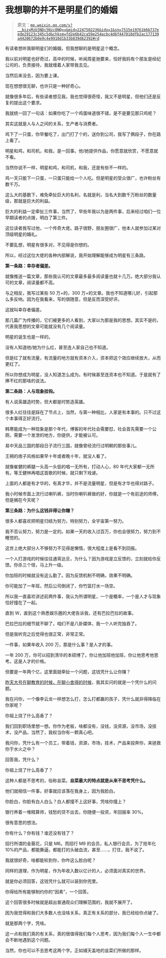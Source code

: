# 我想聊的并不是明星们的婚姻

> 原文：[`mp.weixin.qq.com/s?__biz=MzU3NDc5Nzc0NQ==&mid=2247502236&idx=1&sn=7515e19761b6b737eede29123c345c5d&chksm=fd2e6b42ca59e254acbc4d6f447018dfb2ac177139a4420672b0e9c4e9910d1b33b039d62392#rd`](http://mp.weixin.qq.com/s?__biz=MzU3NDc5Nzc0NQ==&mid=2247502236&idx=1&sn=7515e19761b6b737eede29123c345c5d&chksm=fd2e6b42ca59e254acbc4d6f447018dfb2ac177139a4420672b0e9c4e9910d1b33b039d62392#rd)

有读者想听我聊明星们的婚姻，但我想聊的是明星这个概念。 

我以前对明星也好奇过，高中的时候，听闻周星驰要来，恰好我妈有个朋友是经纪公司的，负责接待，我就缠着人家带我去见。 

当然后来没去，因为要上课。 

现在想想很无聊，也许只是一种好奇心。 

就像很多年后，有些读者想见我，我也觉得很奇怪，我又不是明星，但他们还是反复的提出这个要求。 

我就统一回了一句话：如果你吃了一个鸡蛋味道很不错，是不是要见那只鸡呢？ 

其实这就是人与人之间的关系，生产者与消费者。 

鸡下了一只蛋，你早餐吃了，出门打了个的，送你到公司，我写了俩段子，你在路上看了。

明星和鸡，和司机，和我，是一回事。他/她提供作品，你愿意就欣赏，不愿意就不看。 

当然你说不一样，明星和鸡，和司机，和我，还是有些不一样的。 

鸡一天只能下一只蛋，一只蛋只能给一个人吃。但是明星的受众很广，也许粉丝有数千万。 

这么大的基数下，难免牵扯巨大的名利，名就是利，当名大到数千万粉丝的数量级，那就是巨大的利益。

巨大的利益一定牵扯三件事，当然了，早些年我以为是两件事，后来经过咱们一位早期读者的点拨，明白了第三件。 

这位读者我写过他，一个传奇大佬。路子很野，朋友圈很广，他本人就参加过某对顶级明星的婚礼。 

不要乱想，明星有很多对，不见得是你想的。

所以，经过这位大佬的各种内部解说，我开始理解能够成为明星有三条路。 

**第一条路：幸存者偏差。**

就像推送一篇文章，那些我认可的文章最多最多阅读量也就十几万。绝大部分我认可的文章，阅读量都不高。 

与之相反，我写过某些 50 万+的，300 万+的文章。我也不知道哪儿好，引起那么多反响。因为在我看来，写的很随意，但是反而深受好评。 

这就叫幸存者偏差。 

那几篇广为传播的，它们被更多的人看到，大家以为那是我的思想。其实不是的，代表我思想的文章可能就没有几个阅读量。

明星的诞生也是一样的。 

没有人知道他/她为什么红，甚至连人家自己也不知道。 

但是红了就有流量，有流量的地方就有资本介入，资本把这个效应继续放大，从而更红了。 

所以你想成为明星，没人知道怎么成为。有时候甚至连资本也不知道。于是就有了捧不红的那啥的说法。 

**第二条路：人与现象挂钩。** 

有人说英雄造时势，但大都是时势造英雄。 

很多人红往往是踩在了节点上，当然，与第一种相比，人家是有本事的。只不过这个本事得正好流行。 

韩寒能成为一种现象是那个年代，博客的年代社会需要怼，社会首先需要一个公厕，需要一个发泄的地方，你提供，才能被认可。 

易中天品三国的那段日子流行三国，就像曾经流行过明朝的那些事儿。 

王朔的痞子风格如果早十年或者晚十年，就没人看了。 

就像崔健的裤腿一头高一头低的唱一无所有，打动人心，80 年代大家都一无所有。等王健林再唱这首歌的时候，就只剩下戏谑。

上面的人都是有才华的，有真才华，并不是流量明星，但是有才华也得对路子。 

我小时候市面上流行过喇叭裤，当时你喇叭裤做的好，你就是一个有前途的师傅，但是搁在今天呢？

**第三条路：为什么这钱非得让你赚？** 

很多人都喜欢把明星归结为努力，特别努力，全宇宙第一努力。 

我不否认努力，努力是一定的。如果一天的收入过百万，你也会很努力，努力到不睡觉的。 

这世上绝大部分人不够努力不见得是懒惰，很大程度上是看不到回报。 

一个人打游戏的时候往往通宵达旦，为什么？因为游戏是立反馈的，立刻就给你反馈。你杀三个怪，马上升一级。

你加班的时候就没有这么勤了。因为反馈机制不明确，效果不明确。 

你可能加了一年班，然后公司倒闭了，你竹篮打水一场空。

所以我一直喜欢讲述前两件事，我认为所谓明星，一个是概率，一个是人才与现象恰好撞在了一起。 

直到 W，直到这个熟悉娱乐圈的大佬告诉我，还有巴拉巴拉的故事。 

巴拉巴拉的细节就不聊了，咱们不是八卦媒体，我一个人听完独吞了。 

但是我听完之后觉得也很正常，非常正常。 

一件事，如果年收入 200 万，那是什么事？是人才的事。 

一年 200 万，你可以招到清华的本硕博了。你让他加班他加班，你让他思考他思考。这是人才的价格。

但要是一年两个亿，这里面就牵扯一个问题，这钱凭什么让你赚？ 

[昨天大号在聊教育的时候，在聊小舍得的时候](https://mp.weixin.qq.com/s?__biz=MzU0MjYwNDU2Mw==&mid=2247498302&idx=1&sn=ecbab3de8b3e6fb7385b64e69dc5159b&chksm=fb1a9642cc6d1f54e2a0bd5fb115a3695c8f1f06b5b0d4bb2f6dfe9fdac7482f975d85853aaa&token=1766920355&lang=zh_CN&scene=21#wechat_redirect)，我其实问的就是一个凭什么的问题。 

我在问你，一个像李云龙一样想怎么打，怎么打都赢的孩子，凭什么就非得降临在你家呢？

你祖上烧了什么高香了？

我们回到职场里想一想。你作为老板，啥都没有，没钱，没资源，没市场，没技术，没产品，当然了，我权当你有一颗真心吧。 

我问你，凭什么有一个员工，带着钱，资源，市场，技术，产品来投奔你，来拯救你于水火之中？ 

回答我，凭什么？

你祖上烧了什么高香了？

这种人都是不思考的，俗称韭菜。**韭菜最大的特点就是从来不思考凭什么。** 

他们就相信一件事，好事就应该落在我身上，因为我脸白。 

你脸白，你脸有白人白么？白人都撞不上这好事，凭啥你撞上？

银行养着一堆精算师，钱愁的贷不出去，你随便一投资，年回报率 30%。 

很有意思的想法。 

你有什么？你有钱？谁还没有钱了？

招行所谓的金葵花，只是 M6。而招行 M9 的会员，私人银行会员，为了抢年化 10%的产品，都能撕逼，都能打的头破血流，甚至......，打住，我不说了。 

我就很好奇，啥都能轮到你，你咋这么脸白呢？ 

同样的道理，作为明星，作为年收入数以亿计的人，必须面对真实的世界。 

就是你必须回答，这钱凭什么就可以装到你兜里。

你得给所有能够制约你的“因素”，一个回答。 

这个回答很多时候就是超出普通观众们理解范围的，我就不展开了。 

因为我觉得和我们大多数人也没啥关系，真正有关系的部分，我已经给你点破了。 

就是那两个字，凭啥。

这一点和我们真的有关系，真的很值得我们每个人思考，因为我们每个人一生中都会不断地遇到这个问题。 

当然，你也可以不去思考这两个字。正如铺天盖地的韭菜们所做的那样。